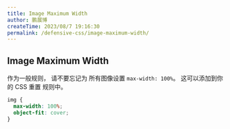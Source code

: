 ```yaml
---
title: Image Maximum Width
author: 鹏展博
createTime: 2023/08/7 19:16:30
permalink: /defensive-css/image-maximum-width/
---
```


## Image Maximum Width

作为一般规则， 请不要忘记为 所有图像设置 `max-width: 100%`。
这可以添加到你的 CSS 重置 规则中。

```css
img {
  max-width: 100%;
  object-fit: cover;
}
```
